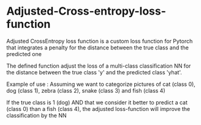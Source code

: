 # Adjusted-Cross-entropy-loss-function
Adjusted CrossEntropy loss function is a custom loss function for Pytorch that integrates a penalty for the distance between the true class and the predicted one


The defined function adjust the loss of a multi-class classification NN for the distance between the true class 'y' and the predicted class 'yhat'.

Example of use : 
Assuming we want to categorize pictures of cat (class 0), dog (class 1), zebra (class 2), snake (class 3) and fish (class 4) 

If the true class is 1 (dog) AND that we consider it better to predict a cat (class 0) than a fish (class 4), 
the adjusted loss-function will improve the classification by the NN

